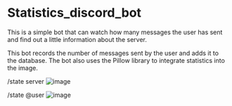 # Statistics_discord_bot
This is a simple bot that can watch how many messages the user has sent and find out a little information about the server.

This bot records the number of messages sent by the user and adds it to the database. The bot also uses the Pillow library to integrate statistics into the image.

/state server
![image](https://user-images.githubusercontent.com/67878832/193467437-e1ad9190-49eb-436e-8fcd-bf6db448a6db.png)

/state @user
![image](https://user-images.githubusercontent.com/67878832/193467458-7c47e975-1474-4207-a87e-b332189a0ef1.png)

